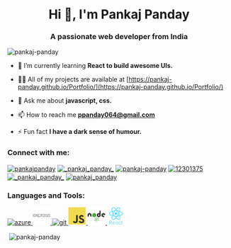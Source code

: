 <h1 align="center">Hi 👋, I'm Pankaj Panday</h1>
<h3 align="center">A passionate web developer from India</h3>

<p align="left"> <img src="https://komarev.com/ghpvc/?username=pankaj-panday&label=Profile%20views&color=0e75b6&style=flat" alt="pankaj-panday" /> </p>

- 🌱 I’m currently learning **React to build awesome UIs.**

- 👨‍💻 All of my projects are available at [https://pankaj-panday.github.io/Portfolio/](https://pankaj-panday.github.io/Portfolio/)

- 💬 Ask me about **javascript, css.**

- 📫 How to reach me **ppanday064@gmail.com**

- ⚡ Fun fact **I have a dark sense of humour.**

<h3 align="left">Connect with me:</h3>
<p align="left">
<a href="https://codepen.io/pankajpanday" target="blank"><img align="center" src="https://raw.githubusercontent.com/rahuldkjain/github-profile-readme-generator/master/src/images/icons/Social/codepen.svg" alt="pankajpanday" height="30" width="40" /></a>
<a href="https://twitter.com/_pankaj_panday_" target="blank"><img align="center" src="https://raw.githubusercontent.com/rahuldkjain/github-profile-readme-generator/master/src/images/icons/Social/twitter.svg" alt="_pankaj_panday_" height="30" width="40" /></a>
<a href="https://linkedin.com/in/pankaj-panday" target="blank"><img align="center" src="https://raw.githubusercontent.com/rahuldkjain/github-profile-readme-generator/master/src/images/icons/Social/linked-in-alt.svg" alt="pankaj-panday" height="30" width="40" /></a>
<a href="https://stackoverflow.com/users/12301375" target="blank"><img align="center" src="https://raw.githubusercontent.com/rahuldkjain/github-profile-readme-generator/master/src/images/icons/Social/stack-overflow.svg" alt="12301375" height="30" width="40" /></a>
<a href="https://instagram.com/_pankaj_panday_" target="blank"><img align="center" src="https://raw.githubusercontent.com/rahuldkjain/github-profile-readme-generator/master/src/images/icons/Social/instagram.svg" alt="_pankaj_panday_" height="30" width="40" /></a>
<a href="https://www.hackerrank.com/pankaj_panday" target="blank"><img align="center" src="https://raw.githubusercontent.com/rahuldkjain/github-profile-readme-generator/master/src/images/icons/Social/hackerrank.svg" alt="pankaj_panday" height="30" width="40" /></a>
</p>

<h3 align="left">Languages and Tools:</h3>
<p align="left"> <a href="https://azure.microsoft.com/en-in/" target="_blank" rel="noreferrer"> <img src="https://www.vectorlogo.zone/logos/microsoft_azure/microsoft_azure-icon.svg" alt="azure" width="40" height="40"/> </a> <a href="https://expressjs.com" target="_blank" rel="noreferrer"> <img src="https://raw.githubusercontent.com/devicons/devicon/master/icons/express/express-original-wordmark.svg" alt="express" width="40" height="40"/> </a> <a href="https://git-scm.com/" target="_blank" rel="noreferrer"> <img src="https://www.vectorlogo.zone/logos/git-scm/git-scm-icon.svg" alt="git" width="40" height="40"/> </a> <a href="https://developer.mozilla.org/en-US/docs/Web/JavaScript" target="_blank" rel="noreferrer"> <img src="https://raw.githubusercontent.com/devicons/devicon/master/icons/javascript/javascript-original.svg" alt="javascript" width="40" height="40"/> </a> <a href="https://nodejs.org" target="_blank" rel="noreferrer"> <img src="https://raw.githubusercontent.com/devicons/devicon/master/icons/nodejs/nodejs-original-wordmark.svg" alt="nodejs" width="40" height="40"/> </a> <a href="https://reactjs.org/" target="_blank" rel="noreferrer"> <img src="https://raw.githubusercontent.com/devicons/devicon/master/icons/react/react-original-wordmark.svg" alt="react" width="40" height="40"/> </a> </p>

<p>&nbsp;<img align="center" src="https://github-readme-stats.vercel.app/api?username=pankaj-panday&show_icons=true&locale=en" alt="pankaj-panday" /></p>

